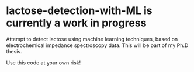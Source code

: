 # lactose-detection-with-ML is currently a work in progress
Attempt to detect lactose using machine learning techniques, based on electrochemical impedance spectroscopy data.
This will be part of my Ph.D thesis.

Use this code at your own risk!
